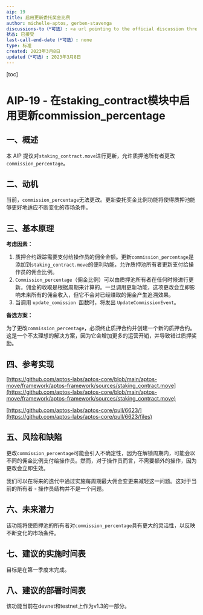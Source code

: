 ```yaml
---
aip: 19
title: 启用更新委托奖金比例
author: michelle-aptos, gerben-stavenga
discussions-to（*可选）: <a url pointing to the official discussion thread>
状态: 已接受
last-call-end-date（*可选）: none
type: 标准
created: 2023年3月8日
updated（*可选）: 2023年3月8日
---
```


[toc]

# AIP-19 - 在staking_contract模块中启用更新commission_percentage

## 一、概述

本 AIP 提议对`staking_contract.move`进行更新，允许质押池所有者更改`commission_percentage`。

## 二、动机

当前，`commission_percentage`无法更改。更新委托奖金比例功能将使得质押池能够更好地适应不断变化的市场条件。

## 三、基本原理

**考虑因素：**

1. 质押合约跟踪需要支付给操作员的佣金金额。更新`commission_percentage`是添加到`staking_contract.move`的便利功能，允许质押池所有者更新支付给操作员的佣金比例。
2. `Commission_percentage`（佣金比例）可以由质押池所有者在任何时候进行更新。佣金的收取是根据周期来计算的。一旦调用更新功能，这项更改会立即影响未来所有的佣金收入，但它不会对已经赚取的佣金产生追溯效果。
3. 当调用 `update_comission `函数时，将发出 `UpdateCommissionEvent`。

**备选方案：**

为了更改`commission_percentage`，必须终止质押合约并创建一个新的质押合约。这是一个不太理想的解决方案，因为它会增加更多的运营开销，并导致错过质押奖励。

## 四、参考实现

[https://github.com/aptos-labs/aptos-core/blob/main/aptos-move/framework/aptos-framework/sources/staking_contract.move](https://github.com/aptos-labs/aptos-core/blob/main/aptos-move/framework/aptos-framework/sources/staking_contract.move)

[https://github.com/aptos-labs/aptos-core/pull/6623/](https://github.com/aptos-labs/aptos-core/pull/6623/files)

## 五、风险和缺陷

更改`commission_percentage`可能会引入不确定性，因为在解锁周期内，可能会以不同的佣金比例支付给操作员。然而，对于操作员而言，不需要额外的操作，因为更改会立即生效。

我们可以在将来的迭代中通过实施每周期最大佣金变更来减轻这一问题。这对于当前的所有者 - 操作员结构并不是一个问题。

## 六、未来潜力

该功能将使质押池的所有者对`commission_percentage`具有更大的灵活性，以反映不断变化的市场条件。

## 七、建议的实施时间表

目标是在第一季度末完成。

## 八、建议的部署时间表

该功能当前在devnet和testnet上作为v1.3的一部分。